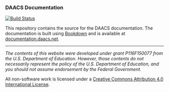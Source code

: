 ### DAACS Documentation

[![Build Status](https://travis-ci.org/DAACS/documentation.svg?branch=master)](https://travis-ci.org/DAACS/documentation)

This repository contains the source for the DAACS documentation. The documentation is built using [Bookdown](https://bookdown.org/yihui/bookdown/) and is available at [documentation.daacs.net](documentation.daacs.net).

________________________________________________________________________________

*The contents of this website were developed under grant P116F150077 from the U.S. Department of Education. However, those contents do not necessarily represent the policy of the U.S. Department of Education, and you should not assume endorsement by the Federal Government.*

All non-software work is licensed under a [Creative Commons Attribution 4.0 International License](http://creativecommons.org/licenses/by/4.0/).
